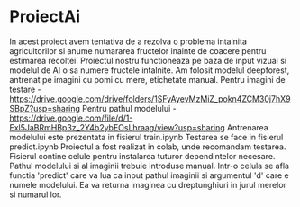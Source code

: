 # ProiectAi

In acest proiect avem tentativa de a rezolva o problema intalnita agricultorilor si anume numararea fructelor inainte de coacere pentru estimarea 
recoltei.
Proiectul nostru functioneaza pe baza de input vizual si modelul de AI o sa numere fructele intalnite.
Am folosit modelul deepforest, antrenat pe imagini cu pomi cu mere, etichetate manual.
Pentru imagini de testare - https://drive.google.com/drive/folders/1SFyAyevMzMiZ_pokn4ZCM30j7hX9SBpZ?usp=sharing
Pentru pathul modelului - https://drive.google.com/file/d/1-Exl5JaBRmHBp3z_2Y4b2ybEOsLhraag/view?usp=sharing
Antrenarea modelului este prezentata in fisierul train.ipynb
Testarea se face in fisierul predict.ipynb
Proiectul a fost realizat in colab, unde recomandam testarea. Fisierul contine celule pentru instalarea tuturor dependintelor necesare.
Pathul modelului si al imaginii trebuie introduse manual.
Intr-o celula se afla functia 'predict' care va lua ca input pathul imaginii si argumentul 'd' care e numele modelului. 
Ea va returna imaginea cu dreptunghiuri in jurul merelor si numarul lor.
